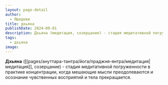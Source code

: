 ```yaml
---
layout: page-detail
author:
  - Яшодеви
title: дхьяна
publishDate: 2024-09-01
description: Дхьяна (медитация, созерцание) - стадия медитативной погруженности в практике концентрации, когда мешающие мысли преодолеваются и осознание чувственных восприятий и тела прекращается.
tags:
  - дхьяна
image:
---
```

**Дхьяна** ([[pages/ануттара-тантра/йога/праджня-янтра/медитация|медитация]], созерцание) - стадия медитативной погруженности в практике концентрации, когда мешающие мысли преодолеваются и осознание чувственных восприятий и тела прекращается.
